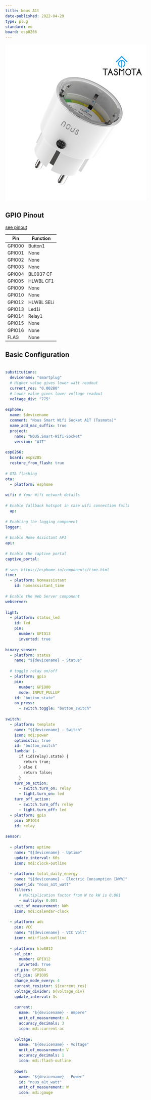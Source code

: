 ```yaml
---
title: Nous A1t
date-published: 2022-04-29
type: plug
standard: eu
board: esp8266
---
```


![Nous A1T](neo_render4_tasmota.jpg  "Tasmota Version Plug")

## GPIO Pinout

[see pinout](https://nous.technology/product/a1t.html?show=manual)

| Pin    | Function   |
| ------ | ---------- |
| GPIO00 | Button1    |
| GPIO01 | None       |
| GPIO02 | None       |
| GPIO03 | None       |
| GPIO04 | BL0937 CF  |
| GPIO05 | HLWBL CF1  |
| GPIO09 | None       |
| GPIO10 | None       |
| GPIO12 | HLWBL SELi |
| GPIO13 | Led1i      |
| GPIO14 | Relay1     |
| GPIO15 | None       |
| GPIO16 | None       |
|  FLAG  | None       |

## Basic Configuration

```yaml

substitutions:
  devicename: "smartplug"
  # Higher value gives lower watt readout
  current_res: "0.00280"
  # Lower value gives lower voltage readout
  voltage_div: "775"

esphome:
  name: $devicename
  comment: "Nous Smart Wifi Socket A1T (Tasmota)"
  name_add_mac_suffix: true
  project:
    name: "NOUS.Smart-Wifi-Socket"
    version: "A1T"

esp8266:
  board: esp8285
  restore_from_flash: true
    
# OTA flashing
ota:
  - platform: esphome

wifi: # Your Wifi network details
  
# Enable fallback hotspot in case wifi connection fails  
  ap:

# Enabling the logging component
logger:

# Enable Home Assistant API
api:

# Enable the captive portal
captive_portal:

# see: https://esphome.io/components/time.html
time:
  - platform: homeassistant
    id: homeassistant_time

# Enable the Web Server component 
webserver:

light:
  - platform: status_led
    id: led
    pin:
      number: GPIO13
      inverted: true

binary_sensor:
  - platform: status
    name: "${devicename} - Status"

  # toggle relay on/off
  - platform: gpio
    pin:
      number: GPIO00
      mode: INPUT_PULLUP
    id: "button_state"
    on_press:
      - switch.toggle: "button_switch"

switch:
  - platform: template
    name: "${devicename} - Switch"
    icon: mdi:power
    optimistic: true
    id: "button_switch"
    lambda: |-
      if (id(relay).state) {
        return true;
      } else {
        return false;
      }
    turn_on_action:
      - switch.turn_on: relay
      - light.turn_on: led
    turn_off_action:
      - switch.turn_off: relay
      - light.turn_off: led
  - platform: gpio
    pin: GPIO14
    id: relay

sensor:

  - platform: uptime
    name: "${devicename} - Uptime"
    update_interval: 60s
    icon: mdi:clock-outline

  - platform: total_daily_energy
    name: "${devicename} - Electric Consumption [kWh]"
    power_id: "nous_a1t_watt"
    filters:
      # Multiplication factor from W to kW is 0.001
      - multiply: 0.001
    unit_of_measurement: kWh
    icon: mdi:calendar-clock

  - platform: adc
    pin: VCC
    name: "${devicename} - VCC Volt"
    icon: mdi:flash-outline

  - platform: hlw8012
    sel_pin:
      number: GPIO12
      inverted: True
    cf_pin: GPIO04
    cf1_pin: GPIO05
    change_mode_every: 4
    current_resistor: ${current_res}
    voltage_divider: ${voltage_div}
    update_interval: 3s

    current:
      name: "${devicename} - Ampere"
      unit_of_measurement: A
      accuracy_decimals: 3
      icon: mdi:current-ac

    voltage:
      name: "${devicename} - Voltage"
      unit_of_measurement: V
      accuracy_decimals: 1
      icon: mdi:flash-outline

    power:
      name: "${devicename} - Power"
      id: "nous_a1t_watt"
      unit_of_measurement: W
      icon: mdi:gauge

```
